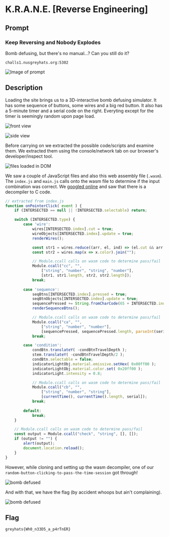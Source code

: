 # K.R.A.N.E. [Reverse Engineering]

## Prompt
### Keep Reversing and Nobody Explodes
Bomb defusing, but there's no manual...? Can you still do it?

`challs1.nusgreyhats.org:5302`

![Image of prompt](./screenshots/krane-prompt.png)

## Description
Loading the site brings us to a 3D-interactive bomb defusing simulator. It has some sequence of buttons, some wires and a big red button. It also has a 5-minute timer and a serial code on the right. Everyting except for the timer is seemingly random upon page load.

![front view](./screenshots/krane-front.png)

![side view](./screenshots/krane-side.png)

Before carrying on we extracted the possible code/scripts and examine them. We extracted them using the console/network tab on our browser's developer/inspect tool.

![files loaded in DOM](./screenshots/krane-files.png)

We saw a couple of JavaScript files and also this web assembly file (`.wasm`). The `index.js` and `main.js` calls onto the wasm file to determine if the input combination was correct. We [googled online](https://github.com/wwwg/wasmdec) and saw that there is a decompiler to C code.

``` js
// extracted from index.js
function onPointerClick( event ) {
	if (INTERSECTED == null || !INTERSECTED.selectable) return;

	switch (INTERSECTED.type) {
		case 'wire':
			wires[INTERSECTED.index].cut = true;
			wireObjects[INTERSECTED.index].update = true;
			renderWires();

			const str1 = wires.reduce((arr, el, ind) => (el.cut && arr.push(ind), arr), []).join("");
			const str2 = wires.map(x => x.color).join("");

            // Module.ccall calls on wasm code to determine pass/fail
			Module.ccall("cc", "",
				["string", "number", "string", "number"],
				[str1, str1.length, str2, str2.length]);
			break;
		
		case 'sequence':
			seqBtns[INTERSECTED.index].pressed = true;
			seqBtnObjects[INTERSECTED.index].update = true;
			sequencePressed += String.fromCharCode(65 + INTERSECTED.index);
			renderSequenceBtns();

            // Module.ccall calls on wasm code to determine pass/fail
			Module.ccall("ca", "",
				["string", "number", "number"],
				[sequencePressed, sequencePressed.length, parseInt(serial.substr(2,4), 10)]);
			break;

		case 'condition':
			condBtn.translateY( -condBtnTravelDepth );
			stem.translateY( -condBtnTravelDepth/2 );
			condBtn.selectable = false;
			indicatorLightObj.material.emissive.setHex( 0x00ff00 );
			indicatorLightObj.material.color.set( 0x20ff00 );
			indicatorLight.intensity = 0.8;

            // Module.ccall calls on wasm code to determine pass/fail
			Module.ccall("cb", "",
				["string", "number", "string"],
				[currentTime(), currentTime().length, serial]);
			break;
	
		default:
			break;
	}

    // Module.ccall calls on wasm code to determine pass/fail
	const output = Module.ccall("check", "string", [], []);
	if (output != "") {
		alert(output);
		document.location.reload();
	}
}
```

However, while cloning and setting up the wasm decompiler, one of our `random-button-clicking-to-pass-the-time-session` got through!

![bomb defused](./screenshots/krane-defused.png)

And with that, we have the flag (by accident whoops but ain't complaining).

![bomb defused](./screenshots/krane-flag.png)

## Flag
`greyhats{Wh0_n33D5_a_p4rTnER}`
